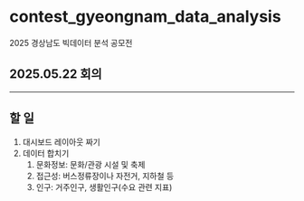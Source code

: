 # contest_gyeongnam_data_analysis
2025 경상남도 빅데이터 분석 공모전

## 2025.05.22 회의
---
할 일
--
1. 대시보드 레이아웃 짜기
2. 데이터 합치기
   1. 문화정보: 문화/관광 시설 및 축제
   2. 접근성: 버스정류장이나 자전거, 지하철 등
   3. 인구: 거주인구, 생활인구(수요 관련 지표)
